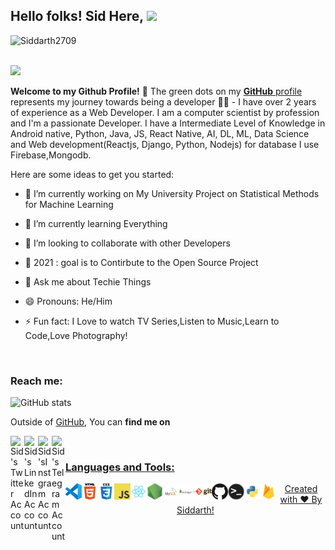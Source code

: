 ## Hello folks! Sid Here,  <img src="https://raw.githubusercontent.com/MartinHeinz/MartinHeinz/master/wave.gif" width="30px">

<p align="left"> <img src="https://komarev.com/ghpvc/?username=nsiddarth2709&label=Views&color=blueviolet" alt="Siddarth2709" /> </p>
<br />
<img src="https://github.com/Siddarth2709/Siddarth2709/blob/817e156b7b671a310f452147bff8e5ab3e55145a/fab-lentz-mRMQwK513hY-unsplash.jpg">



**Welcome to my Github Profile!** :star_struck: The green dots on my [**GitHub** profile](https://github.com/Siddarth2709) represents my journey towards being a developer :running_man: - I have over 2 years of experience as a Web Developer. I am a computer scientist by profession and I'm a passionate Developer. I have a Intermediate Level of Knowledge in Android native, Python, Java, JS, React Native, AI, DL, ML, Data Science and Web development(Reactjs, Django, Python, Nodejs) for database I use Firebase,Mongodb.

Here are some ideas to get you started:

- 🔭 I’m currently working on My University Project on Statistical Methods for Machine Learning
- 🌱 I’m currently learning Everything
- 👯 I’m looking to collaborate with other Developers
- 🥅 2021 : goal is to Contirbute to the Open Source Project
- 💬 Ask me about Techie Things 

- 😄 Pronouns: He/Him
- ⚡ Fun fact: I Love to watch TV Series,Listen to Music,Learn to Code,Love Photography!

<br />

### Reach me:

![GitHub stats](https://github-readme-stats.vercel.app/api?username=Siddarth2709&show_icons=true) 

Outside of [GitHub](https://github.com/siddarth2709/), You can **find me on** 

<a href="https://twitter.com/Twin__Bwoy"> <img align="left" alt="Sid's Twitter Account" width="22px" src="https://img.icons8.com/color/50/000000/twitter--v2.png" />
<a href="https://www.linkedin.com/in/siddharth-a-52bb95161/"> <img align="left" alt="Sid's LinkedIn Account" width="22px" src="https://img.icons8.com/cute-clipart/50/000000/linkedin.png" />
<a href="https://www.instagram.com/__wakeup.sid__/"> <img align="left" alt="Sid'sInstgram Account" width="22px" src="https://img.icons8.com/color/48/000000/instagram-new--v2.png" />
<a href = "https://t.me/Twin_Bwoy/"> <img align="left" alt="Sid's Telegram Account" width="22px" src="https://img.icons8.com/color/48/000000/telegram-app--v4.png"/>


<br />

### Languages and Tools:
<img align="left" alt="Visual Studio Code" width="26px" src="https://raw.githubusercontent.com/github/explore/80688e429a7d4ef2fca1e82350fe8e3517d3494d/topics/visual-studio-code/visual-studio-code.png" />
<img align="left" alt="HTML5" width="26px" src="https://raw.githubusercontent.com/github/explore/80688e429a7d4ef2fca1e82350fe8e3517d3494d/topics/html/html.png" />
<img align="left" alt="CSS3" width="26px" src="https://raw.githubusercontent.com/github/explore/80688e429a7d4ef2fca1e82350fe8e3517d3494d/topics/css/css.png" />
<img align="left" alt="JavaScript" width="26px" src="https://raw.githubusercontent.com/github/explore/80688e429a7d4ef2fca1e82350fe8e3517d3494d/topics/javascript/javascript.png" />
<img align="left" alt="React" width="26px" src="https://raw.githubusercontent.com/github/explore/80688e429a7d4ef2fca1e82350fe8e3517d3494d/topics/react/react.png" />
<img align="left" alt="Node.js" width="26px" src="https://raw.githubusercontent.com/github/explore/80688e429a7d4ef2fca1e82350fe8e3517d3494d/topics/nodejs/nodejs.png" />
<img align="left" alt="MySQL" width="26px" src="https://raw.githubusercontent.com/github/explore/80688e429a7d4ef2fca1e82350fe8e3517d3494d/topics/mysql/mysql.png" />
<img align="left" alt="MongoDB" width="26px" src="https://raw.githubusercontent.com/github/explore/80688e429a7d4ef2fca1e82350fe8e3517d3494d/topics/mongodb/mongodb.png" />
<img align="left" alt="Git" width="26px" src="https://raw.githubusercontent.com/github/explore/80688e429a7d4ef2fca1e82350fe8e3517d3494d/topics/git/git.png" />
<img align="left" alt="GitHub" width="26px" src="https://raw.githubusercontent.com/github/explore/78df643247d429f6cc873026c0622819ad797942/topics/github/github.png" />
<img align="left" alt="Terminal" width="26px" src="https://raw.githubusercontent.com/github/explore/80688e429a7d4ef2fca1e82350fe8e3517d3494d/topics/terminal/terminal.png" />
<img align="left" alt="python" width="26px" src="https://raw.githubusercontent.com/github/explore/80688e429a7d4ef2fca1e82350fe8e3517d3494d/topics/python/python.png" />
<img align="left" alt="firebase" width="26px" src="https://raw.githubusercontent.com/github/explore/80688e429a7d4ef2fca1e82350fe8e3517d3494d/topics/firebase/firebase.png">



<div align="center">
Created with ❤️ By Siddarth!
</div>
